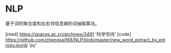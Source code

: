 # NLP

基于词的聚合度和左右邻信息熵的词抽取算法。

[read] https://spaces.ac.cn/archives/3491 '科学空间'   [code] https://github.com/zhengsai168/NLP/blob/master/new_word_extract_by_entropy.ipynb 'py'
